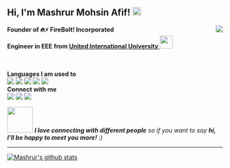 <h2> Hi, I'm Mashrur Mohsin Afif! <img src="https://encrypted-tbn0.gstatic.com/images?q=tbn:ANd9GcTAEnsRjw7i4aV_So5yqIj00PdZ9m7octvnO0sDiA2nJ98Fi0f-P_Aqrh2MUdfSrW_LtoA&usqp=CAU" width="20"></h2>
<img align='right' src="https://i.imgur.com/olpq5SD.png">
<p><b>Founder of <b>🔥⚡ FireBolt! Incorporated</b> 
  </br>Engineer in EEE from <a href="https://uiu.ac.bd">United International University </a><img src="https://media.giphy.com/media/WUlplcMpOCEmTGBtBW/giphy.gif" width="30"> 
</b></p>

<br/>
<br/>
<b>Languages I am used to</b>
<br/>

<siv style="display:inline">
<img src="https://img.shields.io/badge/JavaScript-F7DF1E?style=for-the-badge&logo=javascript&logoColor=black"/>
<img src="https://img.shields.io/badge/C%2B%2B-00599C?style=for-the-badge&logo=c%2B%2B&logoColor=white"/>
<img src="https://img.shields.io/badge/Python-3776AB?style=for-the-badge&logo=python&logoColor=white"/>
<img src="https://img.shields.io/badge/HTML5-E34F26?style=for-the-badge&logo=html5&logoColor=white"/>
<img src="https://img.shields.io/badge/CSS-239120?&style=for-the-badge&logo=css3&logoColor=white"/>
</div>
<br/>
<b>Connect with me</b>
<br/>
<a href="https://wa.me/8801521105285"><img src="https://img.shields.io/badge/WhatsApp-25D366?style=for-the-badge&logo=whatsapp&logoColor=white"/></a>
<a href="https://www.facebook.com/driftingdark"><img src="https://img.shields.io/badge/Facebook-1877F2?style=for-the-badge&logo=facebook&logoColor=white"/></a>
<a href="https://www.instagram.com/_corrupted_genius_/"><img src="https://img.shields.io/badge/Instagram-E4405F?style=for-the-badge&logo=instagram&logoColor=white"/></a>



<img src="https://media.giphy.com/media/LnQjpWaON8nhr21vNW/giphy.gif" width="60"> <em><b>I love connecting with different people</b> so if you want to say <b>hi, I'll be happy to meet you more!</b> :)</em>

---

[![Mashrur's github stats](https://github-readme-stats.vercel.app/api?username=mashrurbd)](https://github.com/mashrurbd/mashrurbd)



<!---
mashrurbd/mashrurbd is a ✨ special ✨ repository because its `README.md` (this file) appears on your GitHub profile.
You can click the Preview link to take a look at your changes.
--->
